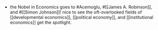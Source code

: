 - the Nobel in Economics goes to #Acemoglu, #[[James A. Robinson]], and #[[Simon Johnson]]! nice to see the oft-overlooked fields of [[developmental economics]], [[political economy]], and [[institutional economics]] get the spotlight.